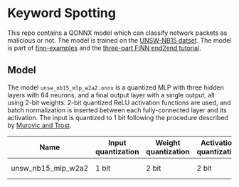 # Keyword Spotting

This repo contains a QONNX model which can classify network packets as malicious or not. The model is trained on the [UNSW-NB15 datset](https://research.unsw.edu.au/projects/unsw-nb15-dataset). 
The model is part of [finn-examples](https://github.com/Xilinx/finn-examples) and the [three-part FINN end2end tutorial](https://github.com/Xilinx/finn/tree/main/notebooks/end2end_example/cybersecurity). 

## Model

The model `unsw_nb15_mlp_w2a2.onnx` is a quantized MLP with three hidden layers with 64 neurons, and a final output layer with a single output, all using 2-bit weights.
2-bit quantized ReLU activation functions are used, and batch normalization is inserted between each fully-connected layer and its activation. 
The input is quantized to 1 bit following the procedure described by [Murovic and Trost](https://ev.fe.uni-lj.si/1-2-2019/Murovic.pdf).


| Name                | Input quantization   | Weight quantization | Activation quantization | Dataset       | Accuracy |
|---------------------|----------------------|---------------------|-------------------------|---------------|----------|
| unsw_nb15_mlp_w2a2  | 1 bit                | 2 bit               | 2 bit                   |  UNSW-NB15    |  91.90%  |

